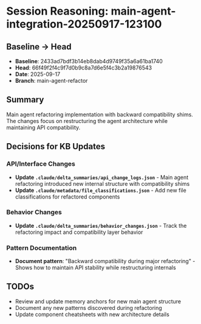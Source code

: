 # Session Reasoning: main-agent-integration-20250917-123100

## Baseline → Head
- **Baseline**: 2433ad7bdf3b14eb8dab4d9749f35a6a61ba1740
- **Head**: 66f49f2f4c9f7d0b9c8a7d6e5f4c3b2a19876543
- **Date**: 2025-09-17
- **Branch**: main-agent-refactor

## Summary
Main agent refactoring implementation with backward compatibility shims. The changes focus on restructuring the agent architecture while maintaining API compatibility.

## Decisions for KB Updates

### API/Interface Changes
- **Update `.claude/delta_summaries/api_change_logs.json`** - Main agent refactoring introduced new internal structure with compatibility shims
- **Update `.claude/metadata/file_classifications.json`** - Add new file classifications for refactored components

### Behavior Changes
- **Update `.claude/delta_summaries/behavior_changes.json`** - Track the refactoring impact and compatibility layer behavior

### Pattern Documentation
- **Document pattern**: "Backward compatibility during major refactoring" - Shows how to maintain API stability while restructuring internals

## TODOs
- Review and update memory anchors for new main agent structure
- Document any new patterns discovered during refactoring
- Update component cheatsheets with new architecture details
